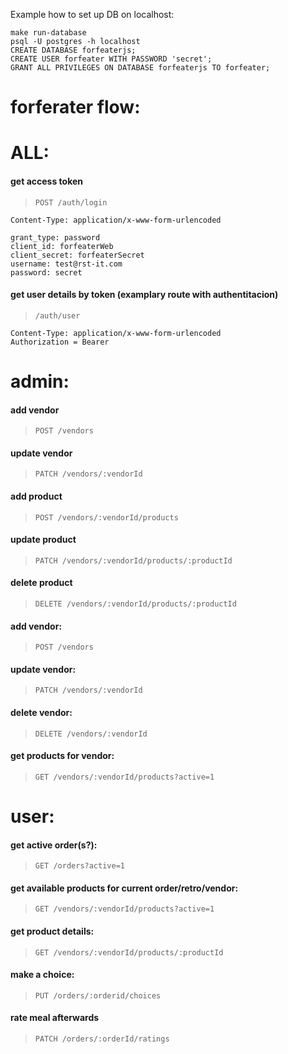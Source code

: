 Example how to set up DB on localhost:
```
make run-database
psql -U postgres -h localhost
CREATE DATABASE forfeaterjs;
CREATE USER forfeater WITH PASSWORD 'secret';
GRANT ALL PRIVILEGES ON DATABASE forfeaterjs TO forfeater;
```

# forferater flow:

# ALL:
#### get access token
> `POST /auth/login`
```
Content-Type: application/x-www-form-urlencoded

grant_type: password
client_id: forfeaterWeb
client_secret: forfeaterSecret
username: test@rst-it.com
password: secret
```
#### get user details by token (examplary route with authentitacion)
> `/auth/user`
```
Content-Type: application/x-www-form-urlencoded
Authorization = Bearer
```
# admin:
#### add vendor
> `POST /vendors`
#### update vendor
> `PATCH /vendors/:vendorId`
#### add product
> `POST /vendors/:vendorId/products`
#### update product
> `PATCH /vendors/:vendorId/products/:productId`
#### delete product
> `DELETE /vendors/:vendorId/products/:productId`
#### add vendor:
> `POST /vendors`
#### update vendor:
> `PATCH /vendors/:vendorId`
#### delete vendor:
> `DELETE /vendors/:vendorId`
#### get products for vendor:
> `GET /vendors/:vendorId/products?active=1`

# user:
#### get active order(s?):
> `GET /orders?active=1`
#### get available products for current order/retro/vendor:
> `GET /vendors/:vendorId/products?active=1`
#### get product details:
> `GET /vendors/:vendorId/products/:productId`
#### make a choice:
> `PUT /orders/:orderid/choices`
#### rate meal afterwards
> `PATCH /orders/:orderId/ratings`